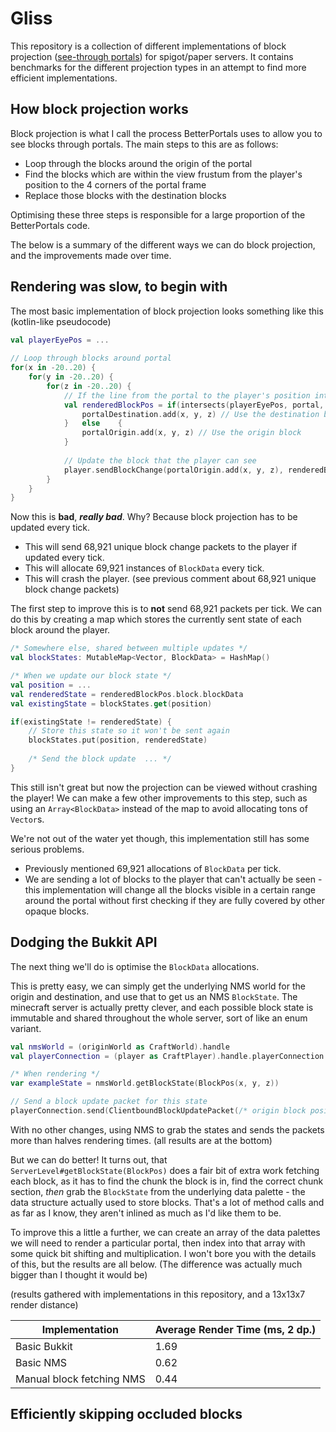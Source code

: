 # Gliss

This repository is a collection of different implementations of block projection ([see-through portals](https://github.com/Lauriethefish/BetterPortals)) for spigot/paper servers.
It contains benchmarks for the different projection types in an attempt to find more efficient implementations.

## How block projection works

Block projection is what I call the process BetterPortals uses to allow you to see blocks through portals. The main steps to this are as follows:

- Loop through the blocks around the origin of the portal
- Find the blocks which are within the view frustum from the player's position to the 4 corners of the portal frame
- Replace those blocks with the destination blocks

Optimising these three steps is responsible for a large proportion of the BetterPortals code.

The below is a summary of the different ways we can do block projection, and the improvements made over time.

## Rendering was slow, to begin with

The most basic implementation of block projection looks something like this (kotlin-like pseudocode)

```kotlin
val playerEyePos = ...
        
// Loop through blocks around portal
for(x in -20..20) {
    for(y in -20..20) {
        for(z in -20..20) {
            // If the line from the portal to the player's position intersects the portal
            val renderedBlockPos = if(intersects(playerEyePos, portal, x, y, z)) {
                portalDestination.add(x, y, z) // Use the destination block
            }   else    {
                portalOrigin.add(x, y, z) // Use the origin block
            }
            
            // Update the block that the player can see
            player.sendBlockChange(portalOrigin.add(x, y, z), renderedBlockPos.block.blockData)
        }
    }
}
```

Now this is **bad**, ***really bad***. Why? Because block projection has to be updated every tick.

- This will send 68,921 unique block change packets to the player if updated every tick.
- This will allocate 69,921 instances of `BlockData` every tick.
- This will crash the player. (see previous comment about 68,921 unique block change packets)

The first step to improve this is to **not** send 68,921 packets per tick.
We can do this by creating a map which stores the currently sent state of each block around the player.

```kotlin
/* Somewhere else, shared between multiple updates */
val blockStates: MutableMap<Vector, BlockData> = HashMap()

/* When we update our block state */
val position = ...
val renderedState = renderedBlockPos.block.blockData
val existingState = blockStates.get(position)

if(existingState != renderedState) {
    // Store this state so it won't be sent again
    blockStates.put(position, renderedState)
    
    /* Send the block update  ... */
}
```

This still isn't great but now the projection can be viewed without crashing the player! We can make a few other improvements to this step, such as using an `Array<BlockData>` instead of the map to avoid allocating tons of `Vector`s.

We're not out of the water yet though, this implementation still has some serious problems.

- Previously mentioned 69,921 allocations of `BlockData` per tick.
- We are sending a lot of blocks to the player that can't actually be seen - this implementation will change all the blocks visible in a certain range around the portal without first checking if they are fully covered by other opaque blocks.

## Dodging the Bukkit API

The next thing we'll do is optimise the `BlockData` allocations.

This is pretty easy, we can simply get the underlying NMS world for the origin and destination, and use that to get us an NMS `BlockState`. The minecraft server is actually pretty clever, and each possible block state is immutable and shared throughout the whole server, sort of like an enum variant.

```kotlin
val nmsWorld = (originWorld as CraftWorld).handle
val playerConnection = (player as CraftPlayer).handle.playerConnection

/* When rendering */
var exampleState = nmsWorld.getBlockState(BlockPos(x, y, z))

// Send a block update packet for this state
playerConnection.send(ClientboundBlockUpdatePacket(/* origin block position */, exampleState))
```

With no other changes, using NMS to grab the states and sends the packets more than halves rendering times. (all results are at the bottom)

But we can do better! It turns out, that `ServerLevel#getBlockState(BlockPos)` does a fair bit of extra work fetching each block, as it has to find the chunk the block is in, find the correct chunk section, *then* grab the `BlockState` from the underlying data palette - the data structure actually used to store blocks. That's a lot of method calls and as far as I know, they aren't inlined as much as I'd like them to be. 
 
To improve this a little a
further, we can create an array of the data palettes we will need to render a particular portal, then index into that array with some quick bit shifting and multiplication. I won't bore you with the details of this, but the results are all below. (The difference was actually much bigger than I thought it would be)


(results gathered with implementations in this repository, and a 13x13x7 render distance)

|Implementation|Average Render Time (ms, 2 dp.)|
|-----------|-----------|
|Basic Bukkit|1.69|
|Basic NMS|0.62|
|Manual block fetching NMS|0.44|

## Efficiently skipping occluded blocks

